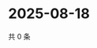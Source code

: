 # 2025-08-18

共 0 条

<!-- BEGIN ZHIHUVIDEO -->
<!-- 最后更新时间 Mon Aug 18 2025 18:13:53 GMT+0800 (China Standard Time) -->

<!-- END ZHIHUVIDEO -->
